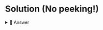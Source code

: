 # Solution (No peeking!)


<details> <summary> 👀 Answer  </summary>

```java

public class Main {
  public static void main(String[] args) {
    System.out.println("Gary");
    System.out.println("June 30, 2024");
    System.out.println("🥳");
    System.out.println("""I will make sure to spend some time every day coding along, for a minimum of "15" minutes a day.""")
  }
}

```






</details>